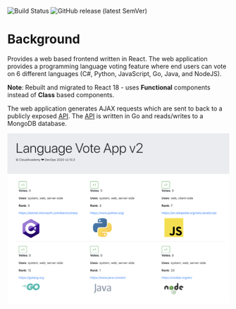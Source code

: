 ![Build Status](https://github.com/cloudacademy/voteapp-frontend-react-2023/actions/workflows/main.yml/badge.svg) 
![GitHub release (latest SemVer)](https://img.shields.io/github/v/release/cloudacademy/voteapp-frontend-react-2023)

# Background
Provides a web based frontend written in React. The web application provides a programming language voting feature where end users can vote on 6 different languages (C#, Python, JavaScript, Go, Java, and NodeJS).

**Note**: Rebuilt and migrated to React 18 - uses **Functional** components instead of **Class** based components.

The web application generates AJAX requests which are sent to back to a publicly exposed [API](https://github.com/cloudacademy/voteapp-api-go). The [API](https://github.com/cloudacademy/voteapp-api-go) is written in Go and reads/writes to a MongoDB database.

![Language Vote Application](/doc/voteapp.png)
